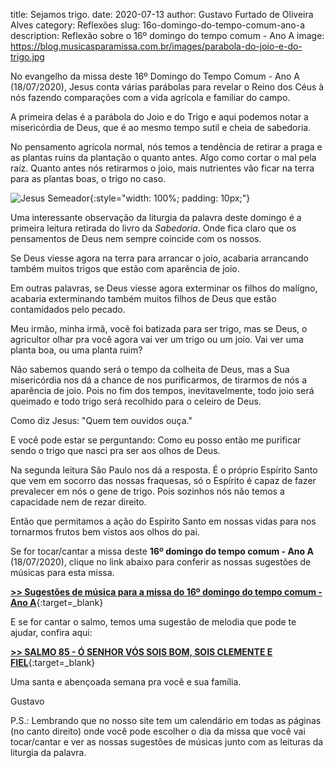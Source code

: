 ﻿title: Sejamos trigo.
date: 2020-07-13
author: Gustavo Furtado de Oliveira Alves
category: Reflexões
slug: 16o-domingo-do-tempo-comum-ano-a
description: Reflexão sobre o 16º domingo do tempo comum - Ano A
image: https://blog.musicasparamissa.com.br/images/parabola-do-joio-e-do-trigo.jpg

No evangelho da missa deste 16º Domingo do Tempo Comum - Ano A (18/07/2020), Jesus conta várias parábolas para revelar o Reino dos Céus à nós fazendo comparações com a vida agrícola e familiar do campo.

A primeira delas é a parábola do Joio e do Trigo e aqui podemos notar a misericórdia de Deus, que é ao mesmo tempo sutil e cheia de sabedoria.

No pensamento agrícola normal, nós temos a tendência de retirar a praga e as plantas ruins da plantação o quanto antes. Algo como cortar o mal pela raíz. Quanto antes nós retirarmos o joio, mais nutrientes vão ficar na terra para as plantas boas, o trigo no caso.

![Jesus Semeador](/images/parabola-do-joio-e-do-trigo.jpg){:style="width: 100%; padding: 10px;"}

Uma interessante observação da liturgia da palavra deste domingo é a primeira leitura retirada do livro da _Sabedoria_. Onde fica claro que os pensamentos de Deus nem sempre coincide com os nossos.

Se Deus viesse agora na terra para arrancar o joio, acabaria arrancando também muitos trigos que estão com aparência de joio.

Em outras palavras, se Deus viesse agora exterminar os filhos do malígno, acabaria exterminando também muitos filhos de Deus que estão contamidados pelo pecado.

Meu irmão, minha irmã, vocẽ foi batizada para ser trigo, mas se Deus, o agricultor olhar pra você agora vai ver um trigo ou um joio. Vai ver uma planta boa, ou uma planta ruim?

Não sabemos quando será o tempo da colheita de Deus, mas a Sua misericórdia nos dá a chance de nos purificarmos, de tirarmos de nós a aparência de joio. Pois no fim dos tempos, inevitavelmente, todo joio será queimado e todo trigo será recolhido para o celeiro de Deus.

Como diz Jesus: "Quem tem ouvidos ouça."

E você pode estar se perguntando: Como eu posso então me purificar sendo o trigo que nasci pra ser aos olhos de Deus.

Na segunda leitura São Paulo nos dá a resposta. É o próprio Espírito Santo que vem em socorro das nossas fraquesas, só o Espírito é capaz de fazer prevalecer em nós o gene de trigo. Pois sozinhos nós não temos a capacidade nem de rezar direito.

Então que permitamos a ação do Espírito Santo em nossas vidas para nos tornarmos frutos bem vistos aos olhos do pai.



Se for tocar/cantar a missa deste **16º domingo do tempo comum - Ano A** (18/07/2020),
clique no link abaixo para conferir as nossas sugestões de músicas para esta missa.

[**>> Sugestões de música para a missa do 16º domingo do tempo comum - Ano A**](https://musicasparamissa.com.br/sugestoes-para/16o-domingo-do-tempo-comum-ano-a){:target=\_blank}

E se for cantar o salmo, temos uma sugestão de melodia que pode te ajudar, confira aqui:

[**>> SALMO 85 - Ó SENHOR VÓS SOIS BOM, SOIS CLEMENTE E FIEL**](https://musicasparamissa.com.br/musica/salmo-85-ano-a/){:target=\_blank}

Uma santa e abençoada semana pra você e sua família.

Gustavo

P.S.: Lembrando que no nosso site tem um calendário em todas as páginas (no canto direito) 
onde você pode escolher o dia da missa que você vai tocar/cantar e ver as nossas sugestões 
de músicas junto com as leituras da liturgia da palavra.